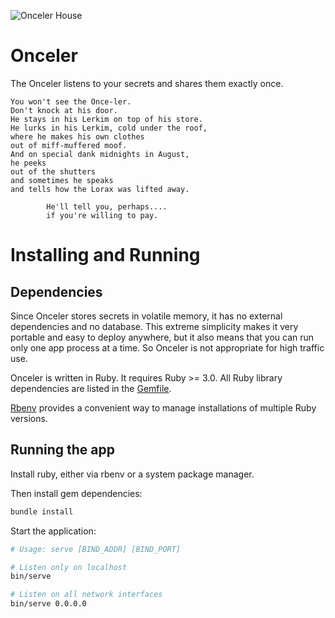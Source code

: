 ![Onceler House](http://i.imgur.com/5TAkSCI.jpg)

# Onceler

The Onceler listens to your secrets and shares them exactly once.

    You won't see the Once-ler.
    Don't knock at his door.
    He stays in his Lerkim on top of his store.
    He lurks in his Lerkim, cold under the roof,
    where he makes his own clothes
    out of miff-muffered moof.
    And on special dank midnights in August,
    he peeks
    out of the shutters
    and sometimes he speaks
    and tells how the Lorax was lifted away.

            He'll tell you, perhaps....
            if you're willing to pay.

# Installing and Running

## Dependencies

Since Onceler stores secrets in volatile memory, it has no external
dependencies and no database. This extreme simplicity makes it very portable
and easy to deploy anywhere, but it also means that you can run only one app
process at a time. So Onceler is not appropriate for high traffic use.

Onceler is written in Ruby. It requires Ruby >= 3.0.
All Ruby library dependencies are listed in the [Gemfile](./Gemfile).

[Rbenv](https://github.com/rbenv/rbenv) provides a convenient way to manage
installations of multiple Ruby versions.

## Running the app

Install ruby, either via rbenv or a system package manager.

Then install gem dependencies:

```sh
bundle install
```

Start the application:

```sh
# Usage: serve [BIND_ADDR] [BIND_PORT]

# Listen only on localhost
bin/serve

# Listen on all network interfaces
bin/serve 0.0.0.0
```
